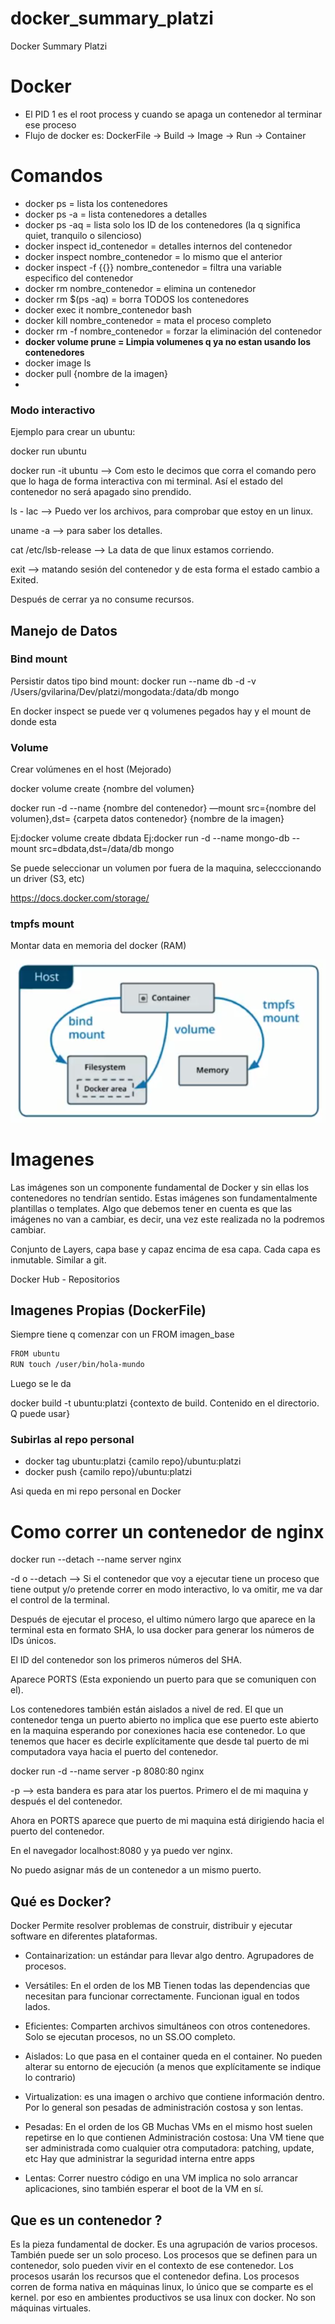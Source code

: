 # docker_summary_platzi
Docker Summary Platzi

# Docker
- El PID 1 es el root process y cuando se apaga un contenedor al terminar ese proceso
- Flujo de docker es: DockerFile -> Build -> Image -> Run -> Container

# Comandos
- docker ps = lista los contenedores
- docker ps -a = lista contenedores a detalles
- docker ps -aq = lista solo los ID de los contenedores (la q significa quiet, tranquilo o silencioso)
- docker inspect id_contenedor = detalles internos del contenedor
- docker inspect nombre_contenedor = lo mismo que el anterior
- docker inspect -f {{}} nombre_contenedor = filtra una variable especifico del contenedor
- docker rm nombre_contenedor = elimina un contenedor
- docker rm $(ps -aq) = borra TODOS los contenedores
- docker exec it nombre_contenedor bash
- docker kill nombre_contenedor = mata el proceso completo
- docker rm -f nombre_contenedor = forzar la eliminación del contenedor
- **docker volume prune = Limpia volumenes q ya no estan usando los contenedores**
- docker image ls
- docker pull {nombre de la imagen}
- 

### **Modo interactivo**

Ejemplo para crear un ubuntu:

docker run ubuntu

docker run -it ubuntu —> Com esto le decimos que corra el comando pero que lo haga de forma interactiva con mi terminal. Así el estado del contenedor no será apagado sino prendido.

ls - lac —> Puedo ver los archivos, para comprobar que estoy en un linux.

uname -a —> para saber los detalles.

cat /etc/lsb-release —> La data de que linux estamos corriendo.

exit —> matando sesión del contenedor y de esta forma el estado cambio a Exited.

Después de cerrar ya no consume recursos.

## Manejo de Datos

### Bind mount
Persistir datos tipo bind mount:
docker run --name db -d -v /Users/gvilarina/Dev/platzi/mongodata:/data/db mongo

En docker inspect se puede ver q volumenes pegados hay y el mount de donde esta

### Volume
Crear volúmenes en el host (Mejorado)

docker volume create {nombre del volumen}

docker run -d --name {nombre del contenedor} —mount src={nombre del volumen},dst= {carpeta datos contenedor} {nombre de la imagen}

Ej:docker volume create dbdata
Ej:docker run -d --name mongo-db --mount src=dbdata,dst=/data/db mongo

Se puede seleccionar un volumen por fuera de la maquina, selecccionando un driver (S3, etc)

https://docs.docker.com/storage/

### tmpfs mount
Montar data en memoria del docker (RAM)

![image](images/docker-data-persist.PNG)

# Imagenes
Las imágenes son un componente fundamental de Docker y sin ellas los contenedores no tendrían sentido. Estas imágenes son fundamentalmente plantillas o templates.
Algo que debemos tener en cuenta es que las imágenes no van a cambiar, es decir, una vez este realizada no la podremos cambiar.

Conjunto de Layers, capa base y capaz encima de esa capa.
Cada capa es inmutable.
Similar a git.

Docker Hub - Repositorios

## **Imagenes Propias (DockerFile)**
Siempre tiene q comenzar con un FROM imagen_base
```bash
FROM ubuntu 
RUN touch /user/bin/hola-mundo
```

Luego se le da

docker build -t ubuntu:platzi {contexto de build. Contenido en el directorio. Q puede usar}

### Subirlas al repo personal
- docker tag ubuntu:platzi {camilo repo}/ubuntu:platzi
- docker push {camilo repo}/ubuntu:platzi

Asi queda en mi repo personal en Docker

# Como correr un contenedor de nginx
docker run --detach --name server nginx

-d o --detach —> Si el contenedor que voy a ejecutar tiene un proceso que tiene output y/o pretende correr en modo interactivo, lo va omitir, me va dar el control de la terminal.

Después de ejecutar el proceso, el ultimo número largo que aparece en la terminal esta en formato SHA, lo usa docker para generar los números de IDs únicos.

El ID del contenedor son los primeros números del SHA.

Aparece PORTS (Esta exponiendo un puerto para que se comuniquen con el).

Los contenedores también están aislados a nivel de red. El que un contenedor tenga un puerto abierto no implica que ese puerto este abierto en la maquina esperando por conexiones hacia ese contenedor. Lo que tenemos que hacer es decirle explícitamente que desde tal puerto de mi computadora vaya hacia el puerto del contenedor.

docker run -d --name server -p 8080:80 nginx

-p —> esta bandera es para atar los puertos. Primero el de mi maquina y después el del contenedor.

Ahora en PORTS aparece que puerto de mi maquina está dirigiendo hacia el puerto del contenedor.

En el navegador localhost:8080 y ya puedo ver nginx.

No puedo asignar más de un contenedor a un mismo puerto.

## Qué es Docker?
Docker Permite resolver problemas de construir, distribuir y ejecutar software en diferentes plataformas.

- Containarization: un estándar para llevar algo dentro. Agrupadores de procesos.

- Versátiles:
En el orden de los MB
Tienen todas las dependencias que necesitan para funcionar correctamente.
Funcionan igual en todos lados.

- Eficientes:
Comparten archivos simultáneos con otros contenedores.
Solo se ejecutan procesos, no un SS.OO completo.

- Aislados:
Lo que pasa en el container queda en el container.
No pueden alterar su entorno de ejecución (a menos que explícitamente se indique lo contrario)

- Virtualization: es una imagen o archivo que contiene información dentro. Por lo general son pesadas de administración costosa y son lentas.

- Pesadas:
En el orden de los GB
Muchas VMs en el mismo host suelen repetirse en lo que contienen
Administración costosa:
Una VM tiene que ser administrada como cualquier otra computadora: patching, update, etc
Hay que administrar la seguridad interna entre apps

- Lentas:
Correr nuestro código en una VM implica no solo arrancar aplicaciones, sino también esperar el boot de la VM en sí.

## Que es un contenedor ?

Es la pieza fundamental de docker.
Es una agrupación de varios procesos. También puede ser un solo proceso.
Los procesos que se definen para un contenedor, solo pueden vivir en el contexto de ese contenedor.
Los procesos usarán los recursos que el contenedor defina.
Los procesos corren de forma nativa en máquinas linux, lo único que se comparte es el kernel. por eso en ambientes productivos se usa linux con docker.
No son máquinas virtuales.